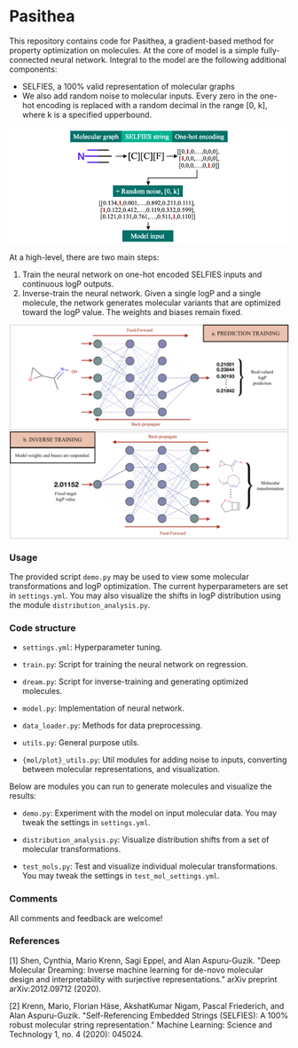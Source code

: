# Pasithea

This repository contains code for Pasithea, a gradient-based method for property optimization on molecules. At the core of model is a simple fully-connected neural network. Integral to the model are the following additional components:
* SELFIES, a 100% valid representation of molecular graphs
* We also add random noise to molecular inputs. Every zero in the one-hot encoding is replaced with a random decimal in the range [0, k], where k is a specified upperbound.

<img align="center" src="./images/noise.png"/>

At a high-level, there are two main steps:
1. Train the neural network on one-hot encoded SELFIES inputs and continuous logP outputs.
2. Inverse-train the neural network. Given a single logP and a single molecule, the network generates molecular variants that are optimized toward the logP value. The weights and biases remain fixed.

<img align="center" src="./images/concept.png"/>



### Usage
The provided script `demo.py` may be used to view some molecular transformations and logP optimization. The current hyperparameters are set in `settings.yml`. You may also visualize the shifts in logP distribution using the module `distribution_analysis.py`.

### Code structure
* `settings.yml`: Hyperparameter tuning.

* `train.py`: Script for training the neural network on regression.

* `dream.py`: Script for inverse-training and generating optimized molecules.

* `model.py`: Implementation of neural network.

* `data_loader.py`: Methods for data preprocessing.

* `utils.py`: General purpose utils.

* `{mol/plot}_utils.py`: Util modules for adding noise to inputs, converting between molecular representations, and visualization. 

Below are modules you can run to generate molecules and visualize the results:

* `demo.py`: Experiment with the model on input molecular data. You may tweak the settings in `settings.yml`.

* `distribution_analysis.py`: Visualize distribution shifts from a set of molecular transformations.

* `test_mols.py`: Test and visualize individual molecular transformations. You may tweak the settings in `test_mol_settings.yml`.

### Comments
All comments and feedback are welcome!

### References
[1] Shen, Cynthia, Mario Krenn, Sagi Eppel, and Alan Aspuru-Guzik. "Deep Molecular Dreaming: Inverse machine learning for de-novo molecular design and interpretability with surjective representations." arXiv preprint arXiv:2012.09712 (2020).

[2] Krenn, Mario, Florian Häse, AkshatKumar Nigam, Pascal Friederich, and Alan Aspuru-Guzik. "Self-Referencing Embedded Strings (SELFIES): A 100% robust molecular string representation." Machine Learning: Science and Technology 1, no. 4 (2020): 045024.
